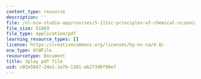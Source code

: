 ```yaml
---
content_type: resource
description: ''
file: /ol-ocw-studio-app/courses/5-111sc-principles-of-chemical-science-fall-2014/c02e584724e11e7b1301eb273d0f99e7_LWmVdG0uj2g.pdf
file_size: 51869
file_type: application/pdf
learning_resource_types: []
license: https://creativecommons.org/licenses/by-nc-sa/4.0/
ocw_type: OCWFile
resourcetype: Document
title: 3play pdf file
uid: c02e5847-24e1-1e7b-1301-eb273d0f99e7
---
```

